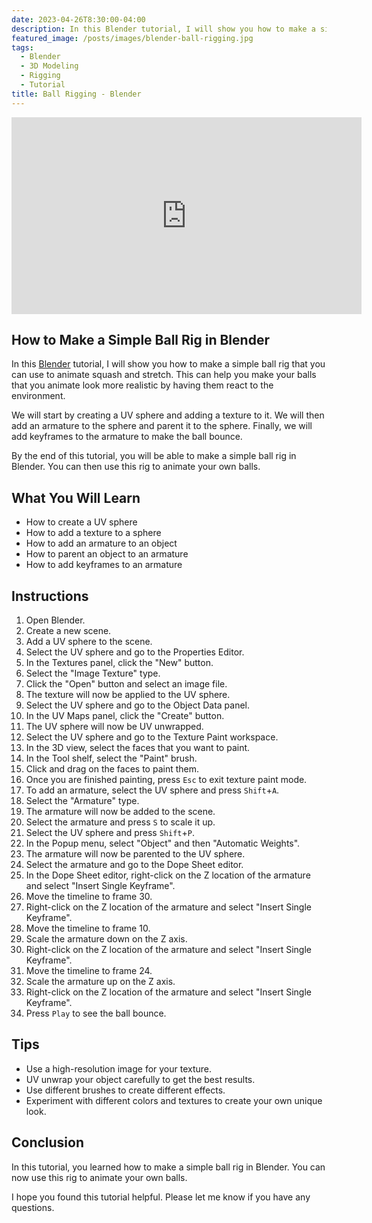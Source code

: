 ```yaml
---
date: 2023-04-26T8:30:00-04:00
description: In this Blender tutorial, I will show you how to make a simple ball rig that you can use to animate squash and stretch. This can help you make your balls that you animate look more realistic by having them react to the environment.
featured_image: /posts/images/blender-ball-rigging.jpg
tags:
  - Blender
  - 3D Modeling
  - Rigging
  - Tutorial
title: Ball Rigging - Blender
---
```


<div class="iframe-16-9-container">
<iframe class="youTubeIframe" width="560" height="315" src="https://www.youtube.com/embed/VsBTUaRESr0?rel=0" title="YouTube video player" frameborder="0" allow="accelerometer; autoplay; clipboard-write; encrypted-media; gyroscope; picture-in-picture; web-share" allowfullscreen></iframe>
</div>

## How to Make a Simple Ball Rig in Blender

In this [Blender](./blender.md) tutorial, I will show you how to make a simple ball rig that you can use to animate squash and stretch. This can help you make your balls that you animate look more realistic by having them react to the environment.

We will start by creating a UV sphere and adding a texture to it. We will then add an armature to the sphere and parent it to the sphere. Finally, we will add keyframes to the armature to make the ball bounce.

By the end of this tutorial, you will be able to make a simple ball rig in Blender. You can then use this rig to animate your own balls.

## What You Will Learn

- How to create a UV sphere
- How to add a texture to a sphere
- How to add an armature to an object
- How to parent an object to an armature
- How to add keyframes to an armature

## Instructions

1. Open Blender.
2. Create a new scene.
3. Add a UV sphere to the scene.
4. Select the UV sphere and go to the Properties Editor.
5. In the Textures panel, click the "New" button.
6. Select the "Image Texture" type.
7. Click the "Open" button and select an image file.
8. The texture will now be applied to the UV sphere.
9. Select the UV sphere and go to the Object Data panel.
10. In the UV Maps panel, click the "Create" button.
11. The UV sphere will now be UV unwrapped.
12. Select the UV sphere and go to the Texture Paint workspace.
13. In the 3D view, select the faces that you want to paint.
14. In the Tool shelf, select the "Paint" brush.
15. Click and drag on the faces to paint them.
16. Once you are finished painting, press `Esc` to exit texture paint mode.
17. To add an armature, select the UV sphere and press `Shift`+`A`.
18. Select the "Armature" type.
19. The armature will now be added to the scene.
20. Select the armature and press `S` to scale it up.
21. Select the UV sphere and press `Shift`+`P`.
22. In the Popup menu, select "Object" and then "Automatic Weights".
23. The armature will now be parented to the UV sphere.
24. Select the armature and go to the Dope Sheet editor.
25. In the Dope Sheet editor, right-click on the Z location of the armature and select "Insert Single Keyframe".
26. Move the timeline to frame 30.
27. Right-click on the Z location of the armature and select "Insert Single Keyframe".
28. Move the timeline to frame 10.
29. Scale the armature down on the Z axis.
30. Right-click on the Z location of the armature and select "Insert Single Keyframe".
31. Move the timeline to frame 24.
32. Scale the armature up on the Z axis.
33. Right-click on the Z location of the armature and select "Insert Single Keyframe".
34. Press `Play` to see the ball bounce.

## Tips

- Use a high-resolution image for your texture.
- UV unwrap your object carefully to get the best results.
- Use different brushes to create different effects.
- Experiment with different colors and textures to create your own unique look.

## Conclusion

In this tutorial, you learned how to make a simple ball rig in Blender. You can now use this rig to animate your own balls.

I hope you found this tutorial helpful. Please let me know if you have any questions.
